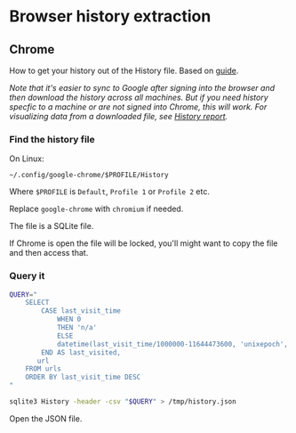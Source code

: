 # Browser history extraction


## Chrome

How to get your history out of the History file. Based on [guide](http://giantdorks.org/alain/export-chrome-or-chromium-browsing-history-on-linux/).

_Note that it's easier to sync to Google after signing into the browser and then download the history across all machines. But if you need history specfic to a machine or are not signed into Chrome, this will work. For visualizing data from a downloaded file, see [History report](https://github.com/MichaelCurrin/history-report)._


### Find the history file

On Linux:

```
~/.config/google-chrome/$PROFILE/History
```

Where `$PROFILE` is `Default`, `Profile 1` or `Profile 2` etc.

Replace `google-chrome` with `chromium` if needed.

The file is a SQLite file.

If Chrome is open the file will be locked, you'll might want to copy the file and then access that.

### Query it

```sh
QUERY="
    SELECT
        CASE last_visit_time
            WHEN 0
            THEN 'n/a'
            ELSE
            datetime(last_visit_time/1000000-11644473600, 'unixepoch', 'localtime')
        END AS last_visited,
       url
    FROM urls
    ORDER BY last_visit_time DESC
"

sqlite3 History -header -csv "$QUERY" > /tmp/history.json
```

Open the JSON file.
